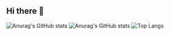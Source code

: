 ## Hi there 👋

<!--
**KaungHtetCho-22/KaungHtetCho-22** is a ✨ _special_ ✨ repository because its `README.md` (this file) appears on your GitHub profile.

Here are some ideas to get you started:

- 🔭 I’m currently working on ...
- 🌱 I’m currently learning ...
- 👯 I’m looking to collaborate on ...
- 🤔 I’m looking for help with ...
- 💬 Ask me about ...
- 📫 How to reach me: ...
- 😄 Pronouns: ...
- ⚡ Fun fact: ...
-->
![Anurag's GitHub stats](https://github-readme-stats.vercel.app/api?username=KaungHtetCho-22&hide=contribs,prs)
![Anurag's GitHub stats](https://github-readme-stats.vercel.app/api?username=KaungHtetCho-22&show_icons=true)
![Top Langs](https://github-readme-stats.vercel.app/api/top-langs/?username=KaungHtetCho-22&hide_progress=true)
